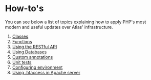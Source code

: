 How-to's
========

You can see below a list of topics explaining how to apply PHP's most modern and useful updates over Atlas' infrastructure.

1. [Classes](examples/classes.md)
2. [Functions](examples/functions.md)
3. [Using the RESTful API](examples/restful.md)
4. [Using Databases](examples/database.md)
5. [Custom annotations](examples/annotations.md)
6. [Unit tests](examples/tests.md)
7. [Configuring environment](examples/configuration.md)
8. [Using .htaccess in Apache server](examples/htaccess.md)